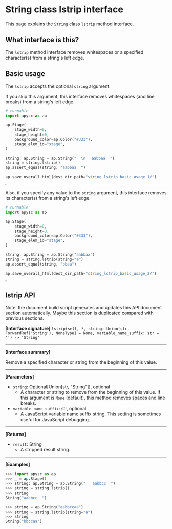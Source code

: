 # String class lstrip interface

This page explains the `String` class `lstrip` method interface.

## What interface is this?

The `lstrip` method interface removes whitespaces or a specified character(s) from a string's left edge.

## Basic usage

The `lstrip` accepts the optional `string` argument.

If you skip this argument, this interface removes whitespaces (and line breaks) from a string's left edge.

```py
# runnable
import apysc as ap

ap.Stage(
    stage_width=0,
    stage_height=0,
    background_color=ap.Color("#333"),
    stage_elem_id="stage",
)

string: ap.String = ap.String("  \n　 aabbaa  ")
string = string.lstrip()
ap.assert_equal(string, "aabbaa  ")

ap.save_overall_html(dest_dir_path="string_lstrip_basic_usage_1/")
```

<iframe src="static/string_lstrip_basic_usage_1/index.html" width="0" height="0"></iframe>

Also, if you specify any value to the `string` argument, this interface removes its character(s) from a string's left edge.

```py
# runnable
import apysc as ap

ap.Stage(
    stage_width=0,
    stage_height=0,
    background_color=ap.Color("#333"),
    stage_elem_id="stage",
)

string: ap.String = ap.String("aabbaa")
string = string.lstrip(string="a")
ap.assert_equal(string, "bbaa")

ap.save_overall_html(dest_dir_path="string_lstrip_basic_usage_2/")
```

<iframe src="static/string_lstrip_basic_usage_2/index.html" width="0" height="0"></iframe>

## lstrip API

<!-- Docstring: apysc._type.string_lstrip_mixin.StringLStripMixIn.lstrip -->

<span class="inconspicuous-txt">Note: the document build script generates and updates this API document section automatically. Maybe this section is duplicated compared with previous sections.</span>

**[Interface signature]** `lstrip(self, *, string: Union[str, ForwardRef('String'), NoneType] = None, variable_name_suffix: str = '') -> 'String'`<hr>

**[Interface summary]**

Remove a specified character or string from the beginning of this value.<hr>

**[Parameters]**

- `string`: Optional[Union[str, "String"]], optional
  - A character or string to remove from the beginning of this value. If this argument is `None` (default), this method removes spaces and line breaks.
- `variable_name_suffix`: str, optional
  - A JavaScript variable name suffix string. This setting is sometimes useful for JavaScript debugging.

<hr>

**[Returns]**

- `result`: String
  - A stripped result string.

<hr>

**[Examples]**

```py
>>> import apysc as ap
>>> _ = ap.Stage()
>>> string: ap.String = ap.String("   aabbcc  ")
>>> string = string.lstrip()
>>> string
String("aabbcc  ")

>>> string = ap.String("aabbccaa")
>>> string = string.lstrip(string="a")
>>> string
String("bbccaa")
```